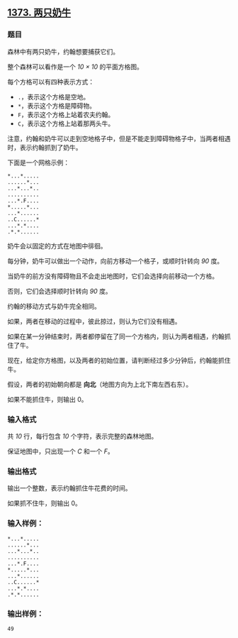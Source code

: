 ## [1373. 两只奶牛](https://www.acwing.com/problem/content/1375/)

### 题目

森林中有两只奶牛，约翰想要捕获它们。

整个森林可以看作是一个 *10 × 10* 的平面方格图。

每个方格可以有四种表示方式：

- `.`，表示这个方格是空地。
- `*`，表示这个方格是障碍物。
- `F`，表示这个方格上站着农夫约翰。
- `C`，表示这个方格上站着那两头牛。

注意，约翰和奶牛可以走到空地格子中，但是不能走到障碍物格子中，当两者相遇时，表示约翰抓到了奶牛。

下面是一个网格示例：

```
*...*.....
......*...
...*...*..
..........
...*.F....
*.....*...
...*......
..C......*
...*.*....
.*.*......
```

奶牛会以固定的方式在地图中徘徊。

每分钟，奶牛可以做出一个动作，向前方移动一个格子，或顺时针转向 *90* 度。

当奶牛的前方没有障碍物且不会走出地图时，它们会选择向前移动一个方格。

否则，它们会选择顺时针转向 *90* 度。

约翰的移动方式与奶牛完全相同。

如果，两者在移动的过程中，彼此掠过，则认为它们没有相遇。

如果在某一分钟结束时，两者都停留在了同一个方格内，则认为两者相遇，约翰抓住了牛。

现在，给定你方格图，以及两者的初始位置，请判断经过多少分钟后，约翰能抓住牛。

假设，两者的初始朝向都是 **向北**（地图方向为上北下南左西右东）。

如果不能抓住牛，则输出 0。

### 输入格式

共 *10* 行，每行包含 *10* 个字符，表示完整的森林地图。

保证地图中，只出现一个 *C* 和一个 *F*。

### 输出格式

输出一个整数，表示约翰抓住牛花费的时间。

如果抓不住牛，则输出 0。

### 输入样例：

```
*...*.....
......*...
...*...*..
..........
...*.F....
*.....*...
...*......
..C......*
...*.*....
.*.*......
```

### 输出样例：

```
49
```
